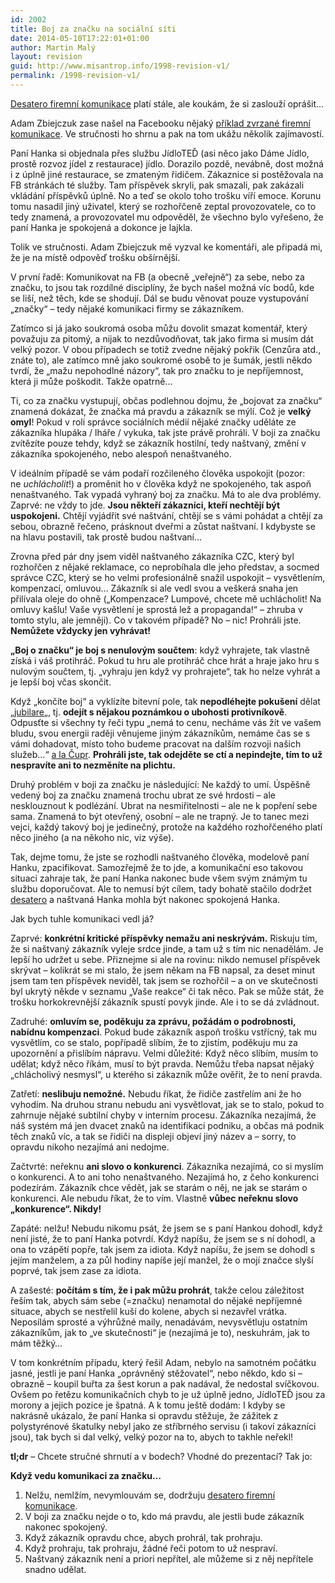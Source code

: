 ```yaml
---
id: 2002
title: Boj za značku na sociální síti
date: 2014-05-10T17:22:01+01:00
author: Martin Malý
layout: revision
guid: http://www.misantrop.info/1998-revision-v1/
permalink: /1998-revision-v1/
---
```

[Desatero firemní komunikace](http://www.misantrop.info/desatero-firemni-twitterove-komunikace/) platí stále, ale koukám, že si zaslouží oprášit&#8230;

<!--more-->

Adam Zbiejczuk zase našel na Facebooku nějaký [příklad zvrzané firemní komunikace](https://www.facebook.com/zbiejczuk/posts/10154127681550374). Ve stručnosti ho shrnu a pak na tom ukážu několik zajímavostí.

Paní Hanka si objednala přes službu JídloTEĎ (asi něco jako Dáme Jídlo, prostě rozvoz jídel z restaurace) jídlo. Dorazilo pozdě, nevábně, dost možná i z úplně jiné restaurace, se zmateným řidičem. Zákaznice si postěžovala na FB stránkách té služby. Tam příspěvek skryli, pak smazali, pak zakázali vkládání příspěvků úplně. No a teď se okolo toho trošku víří emoce. Korunu tomu nasadil jiný uživatel, který se rozhořčeně zeptal provozovatele, co to tedy znamená, a provozovatel mu odpověděl, že všechno bylo vyřešeno, že paní Hanka je spokojená a dokonce je lajkla.

Tolik ve stručnosti. Adam Zbiejczuk mě vyzval ke komentáři, ale připadá mi, že je na místě odpověď trošku obšírnější.

V první řadě: Komunikovat na FB (a obecně &#8222;veřejně&#8220;) za sebe, nebo za značku, to jsou tak rozdílné disciplíny, že bych našel možná víc bodů, kde se liší, než těch, kde se shodují. Dál se budu věnovat pouze vystupování &#8222;značky&#8220; &#8211; tedy nějaké komunikaci firmy se zákazníkem.

Zatímco si já jako soukromá osoba můžu dovolit smazat komentář, který považuju za pitomý, a nijak to nezdůvodňovat, tak jako firma si musím dát velký pozor. V obou případech se totiž zvedne nějaký pokřik (Cenzůra atd., znáte to), ale zatímco mně jako soukromé osobě to je šumák, jestli někdo tvrdí, že &#8222;mažu nepohodlné názory&#8220;, tak pro značku to je nepříjemnost, která ji může poškodit. Takže opatrně&#8230;

Ti, co za značku vystupují, občas podlehnou dojmu, že &#8222;bojovat za značku&#8220; znamená dokázat, že značka má pravdu a zákazník se mýlí. Což je **velký omyl**! Pokud v roli správce sociálních médií nějaké značky uděláte ze zákazníka hlupáka / lháře / vykuka, tak jste právě prohráli. V boji za značku zvítězíte pouze tehdy, když se zákazník hostilní, tedy naštvaný, změní v zákazníka spokojeného, nebo alespoň nenaštvaného.

V ideálním případě se vám podaří rozčileného člověka uspokojit (pozor: ne _uchlácholit_!) a proměnit ho v člověka když ne spokojeného, tak aspoň nenaštvaného. Tak vypadá vyhraný boj za značku. Má to ale dva problémy. Zaprvé: ne vždy to jde. **Jsou někteří zákazníci, kteří nechtějí být uspokojeni.** Chtějí vyjádřit své naštvání, chtějí se s vámi pohádat a chtějí za sebou, obrazně řečeno, prásknout dveřmi a zůstat naštvaní. I kdybyste se na hlavu postavili, tak prostě budou naštvaní&#8230;

Zrovna před pár dny jsem viděl naštvaného zákazníka CZC, který byl rozhořčen z nějaké reklamace, co neprobíhala dle jeho představ, a socmed správce CZC, který se ho velmi profesionálně snažil uspokojit &#8211; vysvětlením, kompenzací, omluvou&#8230; Zákazník si ale vedl svou a veškerá snaha jen přilívala oleje do ohně (&#8222;Kompenzace? Lumpové, chcete mě uchlácholit! Na omluvy kašlu! Vaše vysvětlení je sprostá lež a propaganda!&#8220; &#8211; zhruba v tomto stylu, ale jemněji). Co v takovém případě? No &#8211; nic! Prohráli jste. **Nemůžete vždycky jen vyhrávat!**

**&#8222;Boj o značku&#8220; je boj s nenulovým součtem**: když vyhrajete, tak vlastně získá i váš protihráč. Pokud tu hru ale protihráč chce hrát a hraje jako hru s nulovým součtem, tj. &#8222;vyhraju jen když vy prohrajete&#8220;, tak ho nelze vyhrát a je lepší boj včas skončit.

Když &#8222;končíte boj&#8220; a vyklízíte bitevní pole, tak **nepodléhejte pokušení** dělat &#8222;[jubilare](http://www.misantrop.info/trvale-udrzitelna-krava/#jubilare)&#8222;, tj. **odejít s nějakou poznámkou o ubohosti protivníkově**. Odpusťte si všechny ty řeči typu &#8222;nemá to cenu, necháme vás žít ve vašem bludu, svou energii raději věnujeme jiným zákazníkům, nemáme čas se s vámi dohadovat, místo toho budeme pracovat na dalším rozvoji našich služeb&#8230;&#8220; [a la Čupr](http://www.misantrop.info/kubik-marketing/). **Prohráli jste, tak odejděte se ctí a nepindejte, tím to už nespravíte ani to nezměníte na plichtu.**

Druhý problém v boji za značku je následující: Ne každý to umí. Úspěšně vedený boj za značku znamená trochu ubrat ze své hrdosti &#8211; ale nesklouznout k podlézání. Ubrat na nesmiřitelnosti &#8211; ale ne k popření sebe sama. Znamená to být otevřený, osobní &#8211; ale ne trapný. Je to tanec mezi vejci, každý takový boj je jedinečný, protože na každého rozhořčeného platí něco jiného (a na někoho nic, viz výše).

Tak, dejme tomu, že jste se rozhodli naštvaného člověka, modelově paní Hanku, zpacifikovat. Samozřejmě že to jde, a komunikační eso takovou situaci zahraje tak, že paní Hanka nakonec bude všem svým známým tu službu doporučovat. Ale to nemusí být cílem, tady bohatě stačilo dodržet [desatero](http://www.misantrop.info/desatero-firemni-twitterove-komunikace/) a naštvaná Hanka mohla být nakonec spokojená Hanka.

Jak bych tuhle komunikaci vedl já?

Zaprvé: **konkrétní kritické příspěvky nemažu ani neskrývám.** Riskuju tím, že si naštvaný zákazník vyleje srdce jinde, a tam už s tím nic nenadělám. Je lepší ho udržet u sebe. Přiznejme si ale na rovinu: nikdo nemusel příspěvek skrývat &#8211; kolikrát se mi stalo, že jsem někam na FB napsal, za deset minut jsem tam ten příspěvek neviděl, tak jsem se rozhořčil &#8211; a on ve skutečnosti byl ukrytý někde v seznamu &#8222;Vaše reakce&#8220; či tak něco. Pak se může stát, že trošku horkokrevnější zákazník spustí povyk jinde. Ale i to se dá zvládnout.

Zadruhé: **omluvím se, poděkuju za zprávu, požádám o podrobnosti, nabídnu kompenzaci**. Pokud bude zákazník aspoň trošku vstřícný, tak mu vysvětlím, co se stalo, popřípadě slíbím, že to zjistím, poděkuju mu za upozornění a přislíbím nápravu. Velmi důležité: Když něco slíbím, musím to udělat; když něco říkám, musí to být pravda. Nemůžu třeba napsat nějaký &#8222;chlácholivý nesmysl&#8220;, u kterého si zákazník může ověřit, že to není pravda.

Zatřetí: **neslibuju nemožné.** Nebudu říkat, že řidiče zastřelím ani že ho vyhodím. Na druhou stranu nebudu ani vysvětlovat, jak se to stalo, pokud to zahrnuje nějaké subtilní chyby v interním procesu. Zákazníka nezajímá, že náš systém má jen dvacet znaků na identifikaci podniku, a občas má podnik těch znaků víc, a tak se řidiči na displeji objeví jiný název a &#8211; sorry, to opravdu nikoho nezajímá ani nedojme.

Začtvrté: neřeknu **ani slovo o konkurenci**. Zákazníka nezajímá, co si myslím o konkurenci. A to ani toho nenaštvaného. Nezajímá ho, z čeho konkurenci podezírám. Zákazník chce vědět, jak se starám o něj, ne jak se starám o konkurenci. Ale nebudu říkat, že to vím. Vlastně **vůbec neřeknu slovo &#8222;konkurence&#8220;. Nikdy!**

Zapáté: nelžu! Nebudu nikomu psát, že jsem se s paní Hankou dohodl, když není jisté, že to paní Hanka potvrdí. Když napíšu, že jsem se s ní dohodl, a ona to vzápětí popře, tak jsem za idiota. Když napíšu, že jsem se dohodl s jejím manželem, a za půl hodiny napíše její manžel, že o mojí značce slyší poprvé, tak jsem zase za idiota.

A zašesté: **počítám s tím, že i pak můžu prohrát**, takže celou záležitost řeším tak, abych sám sebe (=značku) nenamotal do nějaké nepříjemné situace, abych se nestřelil kuší do kolene, abych si nezavřel vrátka. Neposílám sprosté a výhrůžné maily, nenadávám, nevysvětluju ostatním zákazníkům, jak to &#8222;ve skutečnosti&#8220; je (nezajímá je to), neskuhrám, jak to mám těžký&#8230;

V tom konkrétním případu, který řešil Adam, nebylo na samotném počátku jasné, jestli je paní Hanka &#8222;oprávněný stěžovatel&#8220;, nebo někdo, kdo si &#8211; obrazně &#8211; koupil buřta za šest korun a pak nadával, že nedostal svíčkovou. Ovšem po řetězu komunikačních chyb to je už úplně jedno, JídloTEĎ jsou za morony a jejich pozice je špatná. A k tomu ještě dodám: I kdyby se nakrásně ukázalo, že paní Hanka si opravdu stěžuje, že zážitek z polystyrénové škatulky nebyl jako ze stříbrného servisu (i takoví zákazníci jsou), tak bych si dal velký, velký pozor na to, abych to takhle neřekl!

**tl;dr** &#8211; Chcete stručné shrnutí a v bodech? Vhodné do prezentací? Tak jo:

**Když vedu komunikaci za značku&#8230;**

  1. Nelžu, nemlžím, nevymlouvám se, dodržuju [desatero firemní komunikace](http://www.misantrop.info/desatero-firemni-twitterove-komunikace/).
  2. V boji za značku nejde o to, kdo má pravdu, ale jestli bude zákazník nakonec spokojený.
  3. Když zákazník opravdu chce, abych prohrál, tak prohraju.
  4. Když prohraju, tak prohraju, žádné řeči potom to už nespraví.
  5. Naštvaný zákazník není a priori nepřítel, ale můžeme si z něj nepřítele snadno udělat.